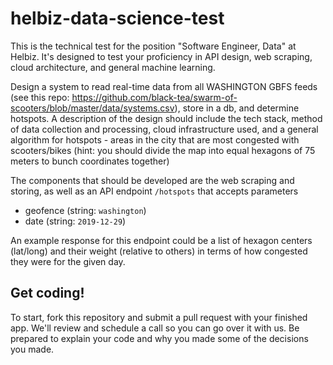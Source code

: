 # helbiz-data-science-test

This is the technical test for the position "Software Engineer, Data" at Helbiz. It's designed to test your proficiency in API design, web scraping, cloud architecture, and general machine learning.

Design a system to read real-time data from all WASHINGTON GBFS feeds (see this repo: https://github.com/black-tea/swarm-of-scooters/blob/master/data/systems.csv), store in a db, and determine hotspots. A description of the design should include the tech stack, method of data collection and processing, cloud infrastructure used, and a general algorithm for hotspots - areas in the city that are most congested with scooters/bikes (hint: you should divide the map into equal hexagons of 75 meters to bunch coordinates together)

The components that should be developed are the web scraping and storing, as well as an API endpoint `/hotspots` that accepts parameters 
- geofence (string: `washington`)
- date (string: `2019-12-29`)

An example response for this endpoint could be a list of hexagon centers (lat/long) and their weight (relative to others) in terms of how congested they were for the given day.

## Get coding!
To start, fork this repository and submit a pull request with your finished app. We'll review and schedule a call so you can go over it with us. Be prepared to explain your code and why you made some of the decisions you made.
